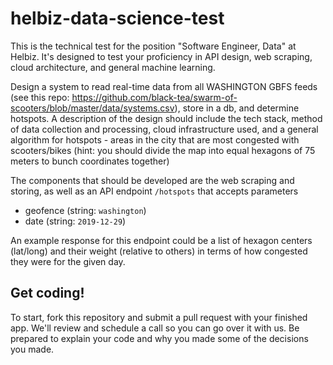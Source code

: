 # helbiz-data-science-test

This is the technical test for the position "Software Engineer, Data" at Helbiz. It's designed to test your proficiency in API design, web scraping, cloud architecture, and general machine learning.

Design a system to read real-time data from all WASHINGTON GBFS feeds (see this repo: https://github.com/black-tea/swarm-of-scooters/blob/master/data/systems.csv), store in a db, and determine hotspots. A description of the design should include the tech stack, method of data collection and processing, cloud infrastructure used, and a general algorithm for hotspots - areas in the city that are most congested with scooters/bikes (hint: you should divide the map into equal hexagons of 75 meters to bunch coordinates together)

The components that should be developed are the web scraping and storing, as well as an API endpoint `/hotspots` that accepts parameters 
- geofence (string: `washington`)
- date (string: `2019-12-29`)

An example response for this endpoint could be a list of hexagon centers (lat/long) and their weight (relative to others) in terms of how congested they were for the given day.

## Get coding!
To start, fork this repository and submit a pull request with your finished app. We'll review and schedule a call so you can go over it with us. Be prepared to explain your code and why you made some of the decisions you made.
